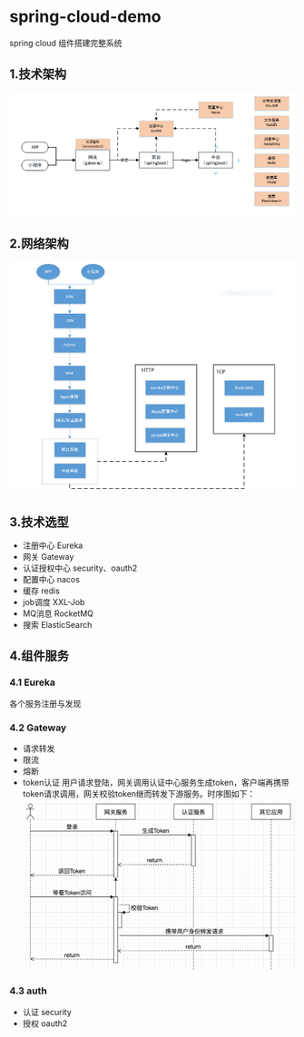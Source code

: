 # spring-cloud-demo
spring cloud 组件搭建完整系统
## 1.技术架构
![tech_structure](docs/imgs/tech_structure.png)

## 2.网络架构
![NET_STRUCTURE](docs/imgs/net_structure.PNG)

## 3.技术选型
* 注册中心 Eureka
* 网关 Gateway
* 认证授权中心 security、oauth2
* 配置中心 nacos
* 缓存 redis
* job调度 XXL-Job
* MQ消息 RocketMQ
* 搜索 ElasticSearch

## 4.组件服务
### 4.1 Eureka
各个服务注册与发现
    
### 4.2 Gateway
* 请求转发
* 限流
* 熔断
* token认证
用户请求登陆，网关调用认证中心服务生成token，客户端再携带token请求调用，网关校验token继而转发下游服务。时序图如下：
![登陆时序图](docs/imgs/登陆时序图.png)

### 4.3 auth
* 认证 security
* 授权 oauth2

